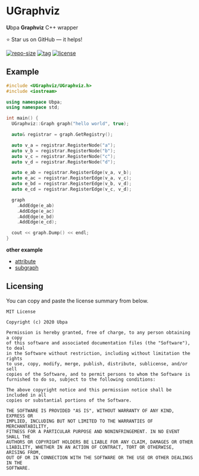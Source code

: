 # UGraphviz
**U**bpa **Graphviz** C++ wrapper

⭐ Star us on GitHub — it helps!

[![repo-size](https://img.shields.io/github/languages/code-size/Ubpa/UGraphviz?style=flat)](https://github.com/Ubpa/UGraphviz/archive/master.zip) [![tag](https://img.shields.io/github/v/tag/Ubpa/UGraphviz)](https://github.com/Ubpa/UGraphviz/tags) [![license](https://img.shields.io/github/license/Ubpa/UGraphviz)](LICENSE) 

## Example

```c++
#include <UGraphviz/UGraphviz.h>
#include <iostream>

using namespace Ubpa;
using namespace std;

int main() {
  UGraphviz::Graph graph("hello world", true);

  auto& registrar = graph.GetRegistry();

  auto v_a = registrar.RegisterNode("a");
  auto v_b = registrar.RegisterNode("b");
  auto v_c = registrar.RegisterNode("c");
  auto v_d = registrar.RegisterNode("d");

  auto e_ab = registrar.RegisterEdge(v_a, v_b);
  auto e_ac = registrar.RegisterEdge(v_a, v_c);
  auto e_bd = registrar.RegisterEdge(v_b, v_d);
  auto e_cd = registrar.RegisterEdge(v_c, v_d);

  graph
    .AddEdge(e_ab)
    .AddEdge(e_ac)
    .AddEdge(e_bd)
    .AddEdge(e_cd);

  cout << graph.Dump() << endl;
}
```

**other example** 

- [attribute](src/test/01_attr/main.cpp) 
- [subgraph](src/test/02_subgraph/main.cpp) 

## Licensing

You can copy and paste the license summary from below.

```
MIT License

Copyright (c) 2020 Ubpa

Permission is hereby granted, free of charge, to any person obtaining a copy
of this software and associated documentation files (the "Software"), to deal
in the Software without restriction, including without limitation the rights
to use, copy, modify, merge, publish, distribute, sublicense, and/or sell
copies of the Software, and to permit persons to whom the Software is
furnished to do so, subject to the following conditions:

The above copyright notice and this permission notice shall be included in all
copies or substantial portions of the Software.

THE SOFTWARE IS PROVIDED "AS IS", WITHOUT WARRANTY OF ANY KIND, EXPRESS OR
IMPLIED, INCLUDING BUT NOT LIMITED TO THE WARRANTIES OF MERCHANTABILITY,
FITNESS FOR A PARTICULAR PURPOSE AND NONINFRINGEMENT. IN NO EVENT SHALL THE
AUTHORS OR COPYRIGHT HOLDERS BE LIABLE FOR ANY CLAIM, DAMAGES OR OTHER
LIABILITY, WHETHER IN AN ACTION OF CONTRACT, TORT OR OTHERWISE, ARISING FROM,
OUT OF OR IN CONNECTION WITH THE SOFTWARE OR THE USE OR OTHER DEALINGS IN THE
SOFTWARE.
```
